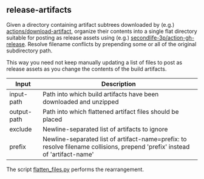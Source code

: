 ## release-artifacts

Given a directory containing artifact subtrees downloaded by (e.g.)
[actions/download-artifact](https://github.com/actions/download-artifact),
organize their contents into a single flat directory suitable for posting as
release assets using (e.g.)
[secondlife-3p/action-gh-release](https://github.com/actions/secondlife-3p/action-gh-release).
Resolve filename conflicts by prepending some or all of the original
subdirectory path.

This way you need not keep manually updating a list of files to post as
release assets as you change the contents of the build artifacts.

| Input | Description |
| ----- | ----------- |
| input-path | Path into which build artifacts have been downloaded and unzipped |
| output-path | Path into which flattened artifact files should be placed |
| exclude | Newline-separated list of artifacts to ignore |
| prefix | Newline-separated list of artifact-name=prefix: to resolve filename collisions, prepend 'prefix' instead of 'artifact-name' |

The script [flatten_files.py](flatten_files.py) performs the rearrangement.
